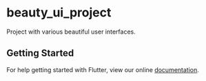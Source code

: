 # beauty_ui_project

Project with various beautiful user interfaces.

## Getting Started

For help getting started with Flutter, view our online
[documentation](https://flutter.io/).
